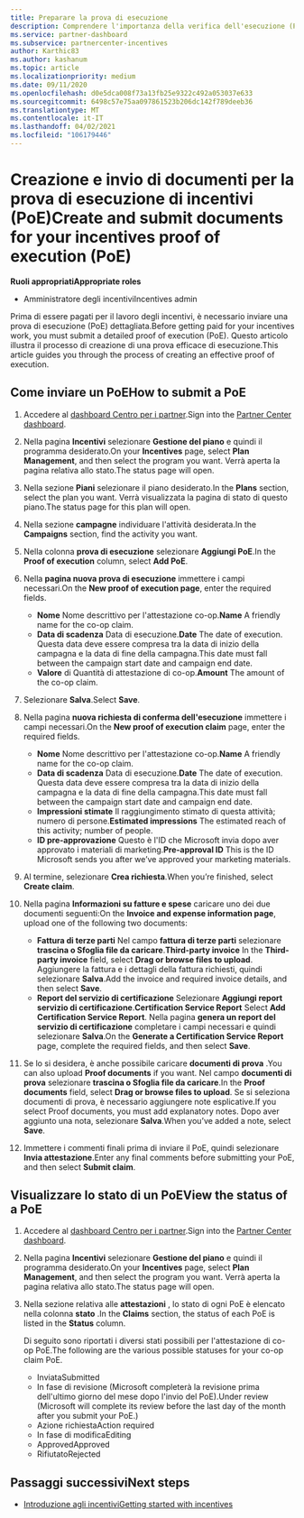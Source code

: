 ```yaml
---
title: Preparare la prova di esecuzione
description: Comprendere l'importanza della verifica dell'esecuzione (PoE), delle sequenze temporali, dello stato di visualizzazione e delle linee guida per l'invio.
ms.service: partner-dashboard
ms.subservice: partnercenter-incentives
author: Karthic83
ms.author: kashanum
ms.topic: article
ms.localizationpriority: medium
ms.date: 09/11/2020
ms.openlocfilehash: d0e5dca008f73a13fb25e9322c492a053037e633
ms.sourcegitcommit: 6498c57e75aa097861523b206dc142f789deeb36
ms.translationtype: MT
ms.contentlocale: it-IT
ms.lasthandoff: 04/02/2021
ms.locfileid: "106179446"
---
```

# <a name="create-and-submit-documents-for-your-incentives-proof-of-execution-poe"></a><span data-ttu-id="37c4b-103">Creazione e invio di documenti per la prova di esecuzione di incentivi (PoE)</span><span class="sxs-lookup"><span data-stu-id="37c4b-103">Create and submit documents for your incentives proof of execution (PoE)</span></span>

<span data-ttu-id="37c4b-104">**Ruoli appropriati**</span><span class="sxs-lookup"><span data-stu-id="37c4b-104">**Appropriate roles**</span></span>

- <span data-ttu-id="37c4b-105">Amministratore degli incentivi</span><span class="sxs-lookup"><span data-stu-id="37c4b-105">Incentives admin</span></span>

<span data-ttu-id="37c4b-106">Prima di essere pagati per il lavoro degli incentivi, è necessario inviare una prova di esecuzione (PoE) dettagliata.</span><span class="sxs-lookup"><span data-stu-id="37c4b-106">Before getting paid for your incentives work, you must submit a detailed proof of execution (PoE).</span></span> <span data-ttu-id="37c4b-107">Questo articolo illustra il processo di creazione di una prova efficace di esecuzione.</span><span class="sxs-lookup"><span data-stu-id="37c4b-107">This article guides you through the process of creating an effective proof of execution.</span></span>

## <a name="how-to-submit-a-poe"></a><span data-ttu-id="37c4b-108">Come inviare un PoE</span><span class="sxs-lookup"><span data-stu-id="37c4b-108">How to submit a PoE</span></span>

1. <span data-ttu-id="37c4b-109">Accedere al [dashboard Centro per i partner](https://partner.microsoft.com/dashboard/).</span><span class="sxs-lookup"><span data-stu-id="37c4b-109">Sign into the [Partner Center dashboard](https://partner.microsoft.com/dashboard/).</span></span>

2. <span data-ttu-id="37c4b-110">Nella pagina **Incentivi** selezionare **Gestione del piano** e quindi il programma desiderato.</span><span class="sxs-lookup"><span data-stu-id="37c4b-110">On your **Incentives** page, select **Plan Management**, and then select the program you want.</span></span> <span data-ttu-id="37c4b-111">Verrà aperta la pagina relativa allo stato.</span><span class="sxs-lookup"><span data-stu-id="37c4b-111">The status page will open.</span></span>

3. <span data-ttu-id="37c4b-112">Nella sezione **Piani** selezionare il piano desiderato.</span><span class="sxs-lookup"><span data-stu-id="37c4b-112">In the **Plans** section, select the plan you want.</span></span> <span data-ttu-id="37c4b-113">Verrà visualizzata la pagina di stato di questo piano.</span><span class="sxs-lookup"><span data-stu-id="37c4b-113">The status page for this plan will open.</span></span>

4. <span data-ttu-id="37c4b-114">Nella sezione **campagne** individuare l'attività desiderata.</span><span class="sxs-lookup"><span data-stu-id="37c4b-114">In the **Campaigns** section, find the activity you want.</span></span>

5. <span data-ttu-id="37c4b-115">Nella colonna **prova di esecuzione** selezionare **Aggiungi PoE**.</span><span class="sxs-lookup"><span data-stu-id="37c4b-115">In the **Proof of execution** column, select **Add PoE**.</span></span>

6. <span data-ttu-id="37c4b-116">Nella **pagina nuova prova di esecuzione** immettere i campi necessari.</span><span class="sxs-lookup"><span data-stu-id="37c4b-116">On the **New proof of execution page**, enter the required fields.</span></span>

   - <span data-ttu-id="37c4b-117">**Nome**  Nome descrittivo per l'attestazione co-op.</span><span class="sxs-lookup"><span data-stu-id="37c4b-117">**Name**  A friendly name for the co-op claim.</span></span>
   - <span data-ttu-id="37c4b-118">**Data di scadenza**  Data di esecuzione.</span><span class="sxs-lookup"><span data-stu-id="37c4b-118">**Date**  The date of execution.</span></span> <span data-ttu-id="37c4b-119">Questa data deve essere compresa tra la data di inizio della campagna e la data di fine della campagna.</span><span class="sxs-lookup"><span data-stu-id="37c4b-119">This date must fall between the campaign start date and campaign end date.</span></span>
   - <span data-ttu-id="37c4b-120">**Valore**  di  Quantità di attestazione di co-op.</span><span class="sxs-lookup"><span data-stu-id="37c4b-120">**Amount**  The amount of the co-op claim.</span></span>

7. <span data-ttu-id="37c4b-121">Selezionare **Salva**.</span><span class="sxs-lookup"><span data-stu-id="37c4b-121">Select **Save**.</span></span>

8. <span data-ttu-id="37c4b-122">Nella pagina **nuova richiesta di conferma dell'esecuzione** immettere i campi necessari.</span><span class="sxs-lookup"><span data-stu-id="37c4b-122">On the **New proof of execution claim** page, enter the required fields.</span></span>

   - <span data-ttu-id="37c4b-123">**Nome**  Nome descrittivo per l'attestazione co-op.</span><span class="sxs-lookup"><span data-stu-id="37c4b-123">**Name**  A friendly name for the co-op claim.</span></span>
   - <span data-ttu-id="37c4b-124">**Data di scadenza**  Data di esecuzione.</span><span class="sxs-lookup"><span data-stu-id="37c4b-124">**Date**  The date of execution.</span></span> <span data-ttu-id="37c4b-125">Questa data deve essere compresa tra la data di inizio della campagna e la data di fine della campagna.</span><span class="sxs-lookup"><span data-stu-id="37c4b-125">This date must fall between the campaign start date and campaign end date.</span></span>
   - <span data-ttu-id="37c4b-126">**Impressioni stimate**   Il raggiungimento stimato di questa attività; numero di persone.</span><span class="sxs-lookup"><span data-stu-id="37c4b-126">**Estimated impressions**   The estimated reach of this activity; number of people.</span></span>
   - <span data-ttu-id="37c4b-127">**ID pre-approvazione**   Questo è l'ID che Microsoft invia dopo aver approvato i materiali di marketing.</span><span class="sxs-lookup"><span data-stu-id="37c4b-127">**Pre-approval ID**   This is the ID Microsoft sends you after we’ve approved your marketing materials.</span></span>

9. <span data-ttu-id="37c4b-128">Al termine, selezionare **Crea richiesta**.</span><span class="sxs-lookup"><span data-stu-id="37c4b-128">When you’re finished, select **Create claim**.</span></span>

10. <span data-ttu-id="37c4b-129">Nella pagina **Informazioni su fatture e spese** caricare uno dei due documenti seguenti:</span><span class="sxs-lookup"><span data-stu-id="37c4b-129">On the **Invoice and expense information page**, upload one of the following two documents:</span></span>
    - <span data-ttu-id="37c4b-130">**Fattura di terze parti**  Nel campo **fattura di terze parti** selezionare **trascina o Sfoglia file da caricare**.</span><span class="sxs-lookup"><span data-stu-id="37c4b-130">**Third-party invoice**  In the **Third-party invoice** field, select **Drag or browse files to upload**.</span></span> <span data-ttu-id="37c4b-131">Aggiungere la fattura e i dettagli della fattura richiesti, quindi selezionare **Salva**.</span><span class="sxs-lookup"><span data-stu-id="37c4b-131">Add the invoice and required invoice details, and then select **Save**.</span></span>
    - <span data-ttu-id="37c4b-132">**Report del servizio di certificazione**  Selezionare **Aggiungi report servizio di certificazione**.</span><span class="sxs-lookup"><span data-stu-id="37c4b-132">**Certification Service Report**  Select **Add Certification Service Report**.</span></span> <span data-ttu-id="37c4b-133">Nella pagina **genera un report del servizio di certificazione** completare i campi necessari e quindi selezionare **Salva**.</span><span class="sxs-lookup"><span data-stu-id="37c4b-133">On the **Generate a Certification Service Report** page, complete the required fields, and then select **Save**.</span></span>

11. <span data-ttu-id="37c4b-134">Se lo si desidera, è anche possibile caricare **documenti di prova** .</span><span class="sxs-lookup"><span data-stu-id="37c4b-134">You can also upload **Proof documents** if you want.</span></span> <span data-ttu-id="37c4b-135">Nel campo **documenti di prova** selezionare **trascina o Sfoglia file da caricare**.</span><span class="sxs-lookup"><span data-stu-id="37c4b-135">In the **Proof documents** field, select **Drag or browse files to upload**.</span></span> <span data-ttu-id="37c4b-136">Se si seleziona documenti di prova, è necessario aggiungere note esplicative.</span><span class="sxs-lookup"><span data-stu-id="37c4b-136">If you select Proof documents, you must add explanatory notes.</span></span> <span data-ttu-id="37c4b-137">Dopo aver aggiunto una nota, selezionare **Salva**.</span><span class="sxs-lookup"><span data-stu-id="37c4b-137">When you’ve added a note, select **Save**.</span></span>

12. <span data-ttu-id="37c4b-138">Immettere i commenti finali prima di inviare il PoE, quindi selezionare **Invia attestazione**.</span><span class="sxs-lookup"><span data-stu-id="37c4b-138">Enter any final comments before submitting your PoE, and then select **Submit claim**.</span></span>

## <a name="view-the-status-of-a-poe"></a><span data-ttu-id="37c4b-139">Visualizzare lo stato di un PoE</span><span class="sxs-lookup"><span data-stu-id="37c4b-139">View the status of a PoE</span></span>

1. <span data-ttu-id="37c4b-140">Accedere al [dashboard Centro per i partner](https://partner.microsoft.com/dashboard/).</span><span class="sxs-lookup"><span data-stu-id="37c4b-140">Sign into the [Partner Center dashboard](https://partner.microsoft.com/dashboard/).</span></span>

2. <span data-ttu-id="37c4b-141">Nella pagina **Incentivi** selezionare **Gestione del piano** e quindi il programma desiderato.</span><span class="sxs-lookup"><span data-stu-id="37c4b-141">On your **Incentives** page, select **Plan Management**, and then select the program you want.</span></span> <span data-ttu-id="37c4b-142">Verrà aperta la pagina relativa allo stato.</span><span class="sxs-lookup"><span data-stu-id="37c4b-142">The status page will open.</span></span>

3. <span data-ttu-id="37c4b-143">Nella sezione relativa alle **attestazioni** , lo stato di ogni PoE è elencato nella colonna **stato** .</span><span class="sxs-lookup"><span data-stu-id="37c4b-143">In the **Claims** section, the status of each PoE is listed in the **Status** column.</span></span>

   <span data-ttu-id="37c4b-144">Di seguito sono riportati i diversi stati possibili per l'attestazione di co-op PoE.</span><span class="sxs-lookup"><span data-stu-id="37c4b-144">The following are the various possible statuses for your co-op claim PoE.</span></span>

   - <span data-ttu-id="37c4b-145">Inviata</span><span class="sxs-lookup"><span data-stu-id="37c4b-145">Submitted</span></span>
   - <span data-ttu-id="37c4b-146">In fase di revisione (Microsoft completerà la revisione prima dell'ultimo giorno del mese dopo l'invio del PoE).</span><span class="sxs-lookup"><span data-stu-id="37c4b-146">Under review (Microsoft will complete its review before the last day of the month after you submit your PoE.)</span></span>
   - <span data-ttu-id="37c4b-147">Azione richiesta</span><span class="sxs-lookup"><span data-stu-id="37c4b-147">Action required</span></span>
   - <span data-ttu-id="37c4b-148">In fase di modifica</span><span class="sxs-lookup"><span data-stu-id="37c4b-148">Editing</span></span>
   - <span data-ttu-id="37c4b-149">Approved</span><span class="sxs-lookup"><span data-stu-id="37c4b-149">Approved</span></span>
   - <span data-ttu-id="37c4b-150">Rifiutato</span><span class="sxs-lookup"><span data-stu-id="37c4b-150">Rejected</span></span>

## <a name="next-steps"></a><span data-ttu-id="37c4b-151">Passaggi successivi</span><span class="sxs-lookup"><span data-stu-id="37c4b-151">Next steps</span></span>

- [<span data-ttu-id="37c4b-152">Introduzione agli incentivi</span><span class="sxs-lookup"><span data-stu-id="37c4b-152">Getting started with incentives</span></span>](incentives-get-started-intro.md)